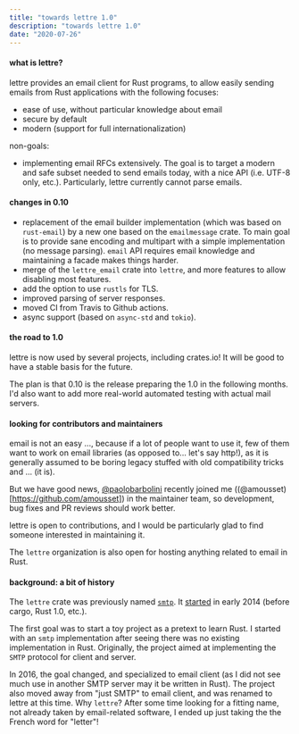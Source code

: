 ```yaml
---
title: "towards lettre 1.0"
description: "towards lettre 1.0"
date: "2020-07-26"
---
```


#### what is lettre?

lettre provides an email client for Rust programs, to allow easily sending emails from Rust
applications with the following focuses:

* ease of use, without particular knowledge about email
* secure by default
* modern (support for full internationalization)

non-goals:

* implementing email RFCs extensively. The goal is to target a modern and safe subset needed to
  send emails today, with a nice API (i.e. UTF-8 only, etc.). Particularly, lettre
  currently cannot parse emails.

#### changes in 0.10

* replacement of the email builder implementation (which was based on `rust-email`)
  by a new one based on the `emailmessage` crate. To main goal is to provide
  sane encoding and multipart with a simple implementation (no message parsing).
  `email` API requires email knowledge and maintaining a facade makes things
  harder.
* merge of the `lettre_email` crate into `lettre`, and more features to allow disabling most features.
* add the option to use `rustls` for TLS.
* improved parsing of server responses.
* moved CI from Travis to Github actions.
* async support (based on `async-std` and `tokio`).

#### the road to 1.0

lettre is now used by several projects, including crates.io!
It will be good to have a stable basis for the future.

The plan is that 0.10 is the release preparing the 1.0 in the following months.
I'd also want to add more real-world automated testing with actual mail servers.

#### looking for contributors and maintainers

email is not an easy ..., because if a lot of people want to use it,
few of them want to work on email libraries (as opposed to... let's say http!),
as it is generally assumed to be boring legacy stuffed with old compatibility tricks
and ... (it is).

But we have good news, [@paolobarbolini](https://github.com/paolobarbolini) recently joined me
((@amousset)[https://github.com/amousset]) in the maintainer team, so development, bug fixes
and PR reviews should work better.

lettre is open to contributions, and I would be particularly glad to find
someone interested in maintaining it.

The `lettre` organization is also open for hosting anything
related to email in Rust.

#### background: a bit of history

The `lettre` crate was previously named [`smtp`](https://crates.io/crates/smtp). It [started](https://github.com/lettre/lettre/commit/270efd193a11e66dce14700a50d3c42c12e725bc) in early 2014 (before cargo, Rust 1.0, etc.).

The first goal was to start a toy project as a pretext to learn Rust. I started with an `smtp` implementation after seeing there was no existing implementation in Rust. Originally, the project aimed at implementing the `SMTP` protocol for client and server.

In 2016, the goal changed, and specialized to email client (as I did not see much use in another SMTP server may it be written in Rust). The project also moved away from "just SMTP" to email client, and was renamed to lettre at this time. Why `lettre`? After some time looking for a fitting name, not already taken by email-related software, I ended up just taking the the French word for "letter"!
